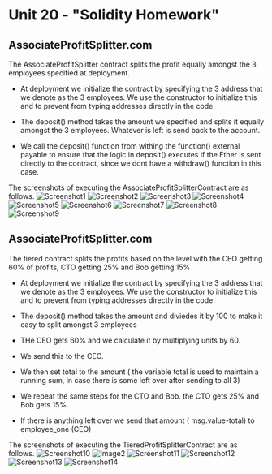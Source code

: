 # Unit 20 - "Solidity Homework"

## AssociateProfitSplitter.com

The AssociateProfitSplitter contract splits the profit equally amongst the 3 employees specified at deployment.

* At deployment we initialize the contract by specifying the 3 address that we denote as the 3 employees. We use the constructor to initialize this and to prevent from typing addresses directly in the code.
* The deposit() method takes the amount we specified and splits it equally amongst the 3 employees. Whatever is left is send back to the account. 

* We call the deposit() function from withing the function() external payable to ensure that the logic in deposit() executes if the Ether is sent directly to the contract, since we dont have a withdraw() function in this case.

The screenshots of executing the AssociateProfitSplitterContract are as follows.
![Screenshot1](/Images/AssociateProfitSplitter/AssociateProfitSplitterCompiled.png)
![Screenshot2](/Images/AssociateProfitSplitter/GanacheAccountsUsedForContract.png)
![Screenshot3](/Images/AssociateProfitSplitter/EmployeeAccountsInitializedBeforeDeploying.png)
![Screenshot4](/Images/AssociateProfitSplitter/MetaMaskConfirmationDuringDeploymentAssoicateProfitSplitter.png)
![Screenshot5](/Images/AssociateProfitSplitter/AssociateProfitSplitterContractDeployedSuccessfully.png)
![Screenshot6](/Images/AssociateProfitSplitter/AssoicateProfitSplitter-9ETH.png)
![Screenshot7](/Images/AssociateProfitSplitter/GanacheAccountsUpdatedAfterAssociateProfitSplitterContractExecutedDepositMethod.png)
![Screenshot8](/Images/AssociateProfitSplitter/AssoicateProfitSplitter-4ETH.png)
![Screenshot9](/Images/AssociateProfitSplitter/GanacheAccountsUpdatedAfterAssociateProfitSplitterContractExecutedDepositMethod-4ETH.png)

##  AssociateProfitSplitter.com

The tiered contract splits the profits based on the level with the CEO getting 60% of profits, CTO getting 25% and Bob getting 15%
* At deployment we initialize the contract by specifying the 3 address that we denote as the 3 employees. We use the constructor to initialize this and to prevent from typing addresses directly in the code.

* The deposit() method takes the amount and diviedes it by 100 to make it easy to split amongst 3 employees
* THe CEO gets 60% and we calculate it by multiplying units by 60.
* We send this to the CEO.
* We then set total to the amount ( the variable total is used to maintain a running sum, in case there is some left over after sending to all 3)
* We repeat the same steps for the CTO and Bob. the CTO gets 25% and Bob gets 15%.
* If there is anything left over we send that amount ( msg.value-total) to employee_one (CEO)

The screenshots of executing the TieredProfitSplitterContract are as follows.
![Screenshot10](/Images/TieredProfitSplitter/GanacheAccountsBeforeExecutingTieredContract.png)
![Image2](/Images/TieredProfitSplitter/GanacheAccountsBeforeExecutingTieredContract.png)
![Screenshot11](/Images/TieredProfitSplitter/TieredContractConstructorInitializationwith3EmployeeAddresses.png)
![Screenshot12](/Images/TieredProfitSplitter/TieredContractDeployedSuccessfully.png)
![Screenshot13](/Images/TieredProfitSplitter/TieredContractDepositing10ETH.png)
![Screenshot14](/Images/TieredProfitSplitter/GanacheAccountsAfterSplitting10ETH.png)

